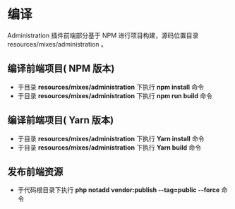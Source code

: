 # 编译

Administration 插件前端部分基于 NPM 进行项目构建，源码位置目录 resources/mixes/administration 。

## 编译前端项目( NPM 版本)

* 于目录 **resources/mixes/administration** 下执行 **npm install** 命令
* 于目录 **resources/mixes/administration** 下执行 **npm run build** 命令

## 编译前端项目( Yarn 版本)

* 于目录 **resources/mixes/administration** 下执行 **Yarn install** 命令
* 于目录 **resources/mixes/administration** 下执行 **Yarn build** 命令

## 发布前端资源

* 于代码根目录下执行 **php notadd vendor:publish --tag=public --force** 命令
